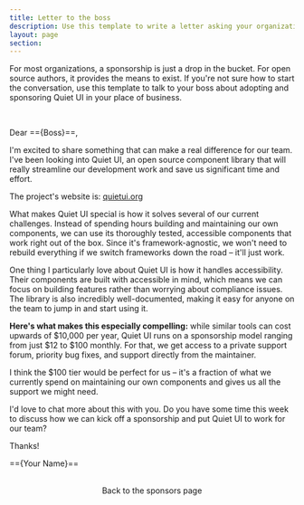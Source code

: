 ```yaml
---
title: Letter to the boss
description: Use this template to write a letter asking your organization to sponsor this project.
layout: page
section: 
---
```


For most organizations, a sponsorship is just a drop in the bucket. For open source authors, it provides the means to exist. If you're not sure how to start the conversation, use this template to talk to your boss about adopting and sponsoring Quiet&nbsp;UI in your place of business.

<quiet-card style="padding-inline: 1rem; padding-block-start: var(--quiet-content-spacing);">

Dear =={Boss}==,

I'm excited to share something that can make a real difference for our team. I've been looking into Quiet&nbsp;UI, an open source component library that will really streamline our development work and save us significant time and effort.

The project's website is: <a href="https://quietui.org/" data-no-external-icon>quietui.org</a>

What makes Quiet&nbsp;UI special is how it solves several of our current challenges. Instead of spending hours building and maintaining our own components, we can use its thoroughly tested, accessible components that work right out of the box. Since it's framework-agnostic, we won't need to rebuild everything if we switch frameworks down the road – it'll just work.

One thing I particularly love about Quiet&nbsp;UI is how it handles accessibility. Their components are built with accessible in mind, which means we can focus on building features rather than worrying about compliance issues. The library is also incredibly well-documented, making it easy for anyone on the team to jump in and start using it.

**Here's what makes this especially compelling:** while similar tools can cost upwards of $10,000 per year, Quiet&nbsp;UI runs on a sponsorship model ranging from just $12 to $100 monthly. For that, we get access to a private support forum, priority bug fixes, and support directly from the maintainer.

I think the $100 tier would be perfect for us – it's a fraction of what we currently spend on maintaining our own components and gives us all the support we might need.

I'd love to chat more about this with you. Do you have some time this week to discuss how we can kick off a sponsorship and put Quiet&nbsp;UI to work for our team?

Thanks!

=={Your Name}==

</quiet-card>

<div style="display: flex; gap: 1rem; justify-content: center; margin-block: var(--quiet-content-spacing);">
  <quiet-button variant="primary" size="lg" appearance="outline" pill href="/sponsor">
    <quiet-icon slot="start" name="arrow-left"></quiet-icon>
    Back to the sponsors page
  </quiet-button>
</div>